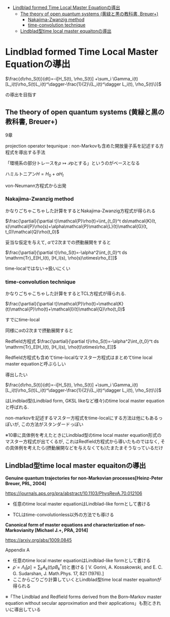 <script type="text/x-mathjax-config">MathJax.Hub.Config({tex2jax:{inlineMath:[['\$','\$'],['\\(','\\)']],processEscapes:true},CommonHTML: {matchFontHeight:false}});</script> <script type="text/javascript" async src="https://cdnjs.cloudflare.com/ajax/libs/mathjax/2.7.1/MathJax.js?config=TeX-MML-AM_CHTML"></script>

- [Lindblad formed Time Local Master Equationの導出](#lindblad-formed-time-local-master-equationの導出)
  - [The theory of open quantum systems (黄緑と黒の教科書, Breuer+)](#the-theory-of-open-quantum-systems-黄緑と黒の教科書-breuer)
    - [Nakajima-Zwanzig method](#nakajima-zwanzig-method)
    - [time-convolution technique](#time-convolution-technique)
  - [Lindblad型time local master equaitonの導出](#lindblad型time-local-master-equaitonの導出)


# Lindblad formed Time Local Master Equationの導出

$\frac{d\rho_S(t)}{dt}=-i[H_S(t), \rho_S(t)]
    +\sum_i \Gamma_i(t)[L_i(t)\rho_S(t)L_i(t)^\dagger-\frac{1}{2}\{L_i(t)^\dagger L_i(t), \rho_S(t)\}]$

の導出を目指す

## The theory of open quantum systems (黄緑と黒の教科書, Breuer+)
9章

projection operator tequnique : non-Markovも含めた開放量子系を記述する方程式を導出する手法

「環境系の部分トレースを$\rho\mapsto\mathcal{P}\rho$とする」というのがベースとなる

ハミルトニアン$H=H_0+\alpha H_I$

von-Neumann方程式から出発

### Nakajima-Zwanzig method
かなりごちゃこちゃした計算をするとNakajima-Zwanzig方程式が得られる

$\frac{\partial}{\partial t}\mathcal{P}\rho(t)=\int_{t_0}^t ds\mathcal{K}(t, s)\mathcal{P}\rho(s)+\alpha\mathcal{P}\mathcal{L}(t)\mathcal{G}(t, t_0)\mathcal{Q}\rho(t_0)$

妥当な仮定を与えて, $\alpha$で2次までの摂動展開をすると

$\frac{\partial}{\partial t}\rho_S(t)=-\alpha^2\int_{t_0}^t ds \mathrm{Tr}_E[H_I(t), [H_I(s), \rho(s)\otimes\rho_E]]$

time-localではない→扱いにくい

### time-convolution technique
かなりごちゃこちゃした計算をするとTCL方程式が得られる.

$\frac{\partial}{\partial t}\mathcal{P}\rho(t)=\mathcal{K}(t)\mathcal{P}\rho(t)+\mathcal{I}(t)\mathcal{Q}\rho(t_0)$

すでにtime-local

同様に$\alpha$の2次まで摂動展開すると

Redfield方程式 $\frac{\partial}{\partial t}\rho_S(t)=-\alpha^2\int_{t_0}^t ds \mathrm{Tr}_E[H_I(t), [H_I(s), \rho(t)\otimes\rho_E]]$

Redfield方程式も含めてtime-localなマスター方程式はまとめてtime local master equationと呼ぶらしい

導出したい

$\frac{d\rho_S(t)}{dt}=-i[H_S(t), \rho_S(t)]
    +\sum_i \Gamma_i(t)[L_i(t)\rho_S(t)L_i(t)^\dagger-\frac{1}{2}\{L_i(t)^\dagger L_i(t), \rho_S(t)\}]$

はLindblad型(Lindblad form, GKSL likeなど様々)のtime local master equationと呼ばれる.

non-markovを記述するマスター方程式をtime-localにする方法は他にもあるっぽいが, この方法がスタンダードっぽい

※10章に具体例を考えたときにLindblad型のtime local master equation形式のマスター方程式が出てくるが, これはRedfield方程式から導いたものではなく, その具体例を考えたら(摂動展開などを与えなくても)たまたまそうなっているだけ

## Lindblad型time local master equaitonの導出

**Genuine quantum trajectories for non-Markovian processes[Heinz-Peter Breuer, PRL, 2004]**

https://journals.aps.org/pra/abstract/10.1103/PhysRevA.70.012106

- 任意のtime local master equationはLindblad-like formとして書ける

- TCLはtime-convolutionless以外の方法でも導ける

**Canonical form of master equations and characterization of non-Markovianity [Michael J.+, PRA, 2014]**

https://arxiv.org/abs/1009.0845

Appendix A

- 任意のtime local master equationはLindblad-like formとして書ける
- $\dot{\rho}=\Lambda_t[\rho]=\sum_kA_k(t)\rho B_k^\dagger(t)$と書ける
[ V. Gorini, A. Kossakowski, and E. C. G. Sudarshan, J. Math.Phys. 17, 821 (1976).]
- ここからごりごり計算していくとLindblad型time local master equaitonが得られる




※「The Lindblad and Redfield forms derived from the Born–Markov master equation without secular approximation and their applications」も割ときれいに導出している